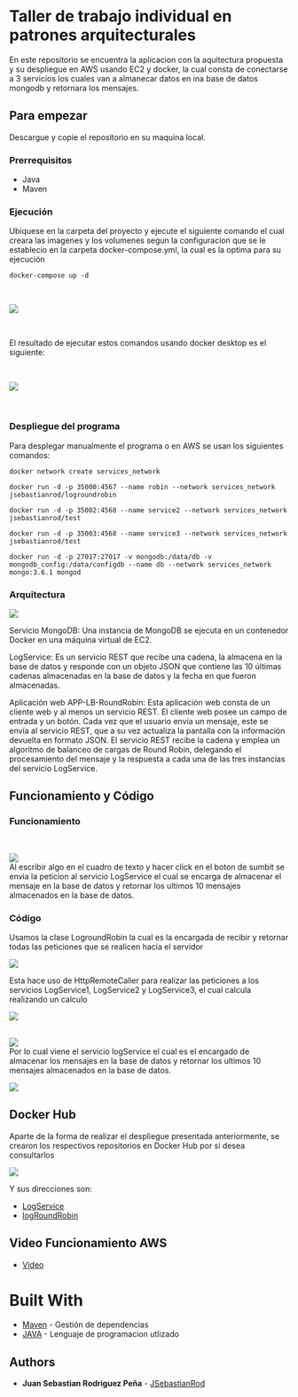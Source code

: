 # Taller de trabajo individual en patrones arquitecturales

En este repositorio se encuentra la aplicacion con la aquitectura propuesta y su despliegue en AWS usando EC2 y docker, la cual consta de conectarse a 3 servicios los cuales van a almanecar datos en ina base de datos mongodb y retornara los mensajes.

## Para empezar

Descargue y copie el repositorio en su maquina local.

### Prerrequisitos

- Java
- Maven

### Ejecución

Ubiquese en la carpeta del proyecto y ejecute el siguiente comando el cual creara las imagenes y los volumenes segun la configuracion que se le establecio en la carpeta docker-compose.yml, la cual es la optima para su ejecución

```
docker-compose up -d
```


<br>

![](images/com.png)

<br>

El resultado de ejecutar estos comandos usando docker desktop es el siguiente:

<br>

![](images/docker.png)

<br>


### Despliegue del programa

Para desplegar manualmente el programa o en AWS se usan los siguientes comandos:

```
docker network create services_network
```

```
docker run -d -p 35000:4567 --name robin --network services_network jsebastianrod/logroundrobin
```
```
docker run -d -p 35002:4568 --name service2 --network services_network jsebastianrod/test
```
```
docker run -d -p 35003:4568 --name service3 --network services_network jsebastianrod/test
```
```
docker run -d -p 27017:27017 -v mongodb:/data/db -v mongodb_config:/data/configdb --name db --network services_network mongo:3.6.1 mongod
```

### Arquitectura

![](images/arq.png)


Servicio MongoDB:
Una instancia de MongoDB se ejecuta en un contenedor Docker en una máquina virtual de EC2.

LogService:
Es un servicio REST que recibe una cadena, la almacena en la base de datos y responde con un objeto JSON que contiene las 10 últimas cadenas almacenadas en la base de datos y la fecha en que fueron almacenadas.

Aplicación web APP-LB-RoundRobin:
Esta aplicación web consta de un cliente web y al menos un servicio REST. El cliente web posee un campo de entrada y un botón. Cada vez que el usuario envía un mensaje, este se envía al servicio REST, que a su vez actualiza la pantalla con la información devuelta en formato JSON. El servicio REST recibe la cadena y emplea un algoritmo de balanceo de cargas de Round Robin, delegando el procesamiento del mensaje y la respuesta a cada una de las tres instancias del servicio LogService.

## Funcionamiento y Código



### Funcionamiento
<br>

![](images/despliegue1.png)
<br>
Al escribir algo en el cuadro de texto y hacer click en el boton de sumbit se envia la peticion al servicio LogService el cual se encarga de almacenar el mensaje en la base de datos y retornar los ultimos 10 mensajes almacenados en la base de datos.

### Código

Usamos la clase LogroundRobin la cual es la encargada de recibir y retornar todas las peticiones que se realicen hacia el servidor
<br>

![](images/ele.png)
<br>

Esta hace uso de HttpRemoteCaller para realizar las peticiones a los servicios LogService1, LogService2 y LogService3, el cual calcula realizando un calculo
<br>

![](images/htp.png)
<br>
<br>

![](images/htc.png)
<br>
Por lo cual viene el servicio logService el cual es el encargado de almacenar los mensajes en la base de datos y retornar los ultimos 10 mensajes almacenados en la base de datos.
<br>

![](images/logs.png)
<br>

## Docker Hub
Aparte de la forma de realizar el despliegue presentada anteriormente, se crearon los respectivos repositorios en Docker Hub por si desea consultarlos
<br>

![](images/do.png)
<br>

Y sus direcciones son:

- [LogService](https://hub.docker.com/repository/docker/jsebastianrod/test/general)
- [logRoundRobin](https://hub.docker.com/repository/docker/jsebastianrod/logroundrobin/general/)

## Video Funcionamiento AWS
    
- [Video](https://youtu.be/7QP3Edgnqvo)

# Built With

- [Maven](https://maven.apache.org/) - Gestión de dependencias
- [JAVA](https://rometools.github.io/rome/) - Lenguaje de programacion utlizado

## Authors

- **Juan Sebastian Rodriguez Peña** - [JSebastianRod](https://github.com/JSebastianRod)
